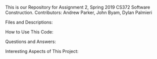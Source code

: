 This is our Repository for Assignment 2, Spring 2019 CS372 Software Construction.
Contributors: Andrew Parker, John Byam, Dylan Palmieri


Files and Descriptions:


How to Use This Code:


Questions and Answers:


Interesting Aspects of This Project:



